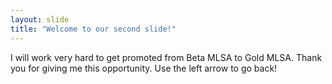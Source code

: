 ```yaml
---
layout: slide
title: "Welcome to our second slide!"
---
```

I will work very hard to get promoted from Beta MLSA to Gold MLSA. Thank you for giving me this opportunity.
Use the left arrow to go back!
